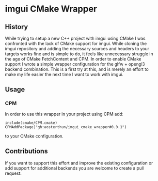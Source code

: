 # imgui CMake Wrapper

## History

While trying to setup a new C++ project with imgui using CMake I was confronted with the lack of CMake support for imgui. While cloning the imgui repository and adding the necessary sources and headers to your targets works fine and is simple to do, it feels like unnecessary struggle in the age of CMake FetchContent and CPM. In order to enable CMake support I wrote a simple wrapper configuration for the glfw + opengl3 backend combination. This is a first try at this, and is merely an effort to make my life easier the next time I want to work with imgui.

## Usage

### CPM

In order to use this wrapper in your project using CPM add:
```
include(cmake/CPM.cmake)
CPMAddPackage("gh:aosterthun/imgui_cmake_wrapper#0.0.1")
```
to your CMake configuration.

## Contributions

If you want to support this effort and improve the existing configuration or add support for additional backends you are welcome to create a pull request. 

